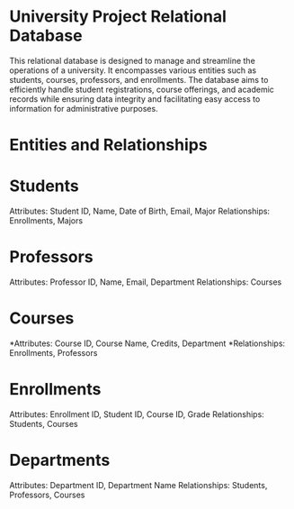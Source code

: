 # University Project Relational Database
This relational database is designed to manage and streamline the operations of a university. It encompasses various entities such as students, courses, professors, and enrollments. The database aims to efficiently handle student registrations, course offerings, and academic records while ensuring data integrity and facilitating easy access to information for administrative purposes.


# Entities and Relationships
# Students
Attributes: Student ID, Name, Date of Birth, Email, Major
Relationships: Enrollments, Majors
# Professors
Attributes: Professor ID, Name, Email, Department
Relationships: Courses
# Courses
*Attributes: Course ID, Course Name, Credits, Department
*Relationships: Enrollments, Professors
# Enrollments
Attributes: Enrollment ID, Student ID, Course ID, Grade
Relationships: Students, Courses
# Departments
Attributes: Department ID, Department Name
Relationships: Students, Professors, Courses
